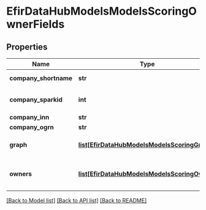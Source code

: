 # EfirDataHubModelsModelsScoringOwnerFields

## Properties
Name | Type | Description | Notes
------------ | ------------- | ------------- | -------------
**company_shortname** | **str** | Краткое имя компании | [optional] 
**company_sparkid** | **int** | Идентификатор компании в СПАРК | [optional] 
**company_inn** | **str** | ИНН | [optional] 
**company_ogrn** | **str** | ОГРН | [optional] 
**graph** | [**list[EfirDataHubModelsModelsScoringGraph]**](EfirDataHubModelsModelsScoringGraph.md) | Полный граф владения компанией | [optional] 
**owners** | [**list[EfirDataHubModelsModelsScoringOwner]**](EfirDataHubModelsModelsScoringOwner.md) | Массив описаний владельцев компании | [optional] 

[[Back to Model list]](../README.md#documentation-for-models) [[Back to API list]](../README.md#documentation-for-api-endpoints) [[Back to README]](../README.md)

